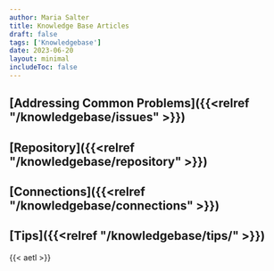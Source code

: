 ```yaml
---
author: Maria Salter
title: Knowledge Base Articles
draft: false
tags: ['Knowledgebase']
date: 2023-06-20
layout: minimal
includeToc: false
---
```


## [Addressing Common Problems]({{<relref "/knowledgebase/issues" >}})

## [Repository]({{<relref "/knowledgebase/repository" >}})

## [Connections]({{<relref "/knowledgebase/connections" >}})

## [Tips]({{<relref "/knowledgebase/tips/" >}})

{{< aetl >}}
